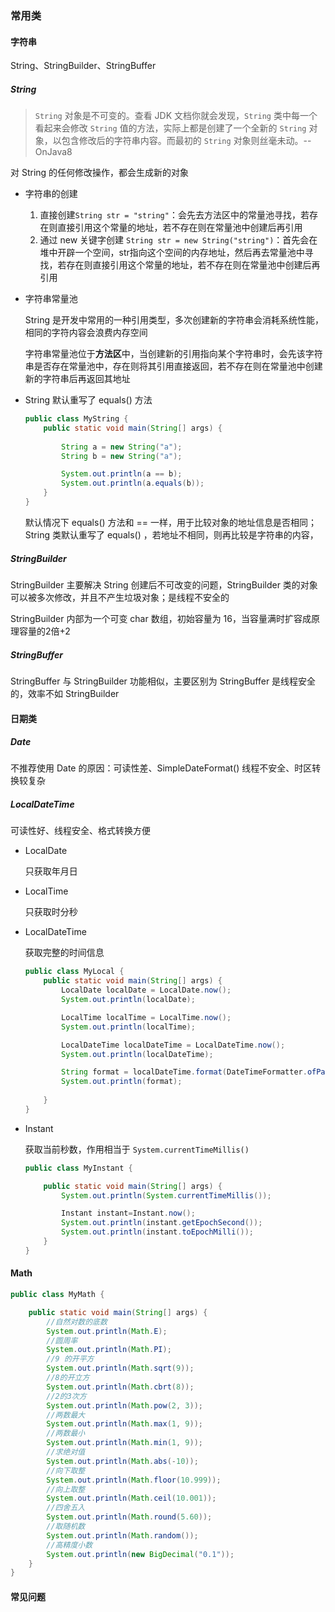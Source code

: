 ### 常用类

#### 字符串

String、StringBuilder、StringBuffer

##### String

> `String` 对象是不可变的。查看 JDK 文档你就会发现，`String` 类中每一个看起来会修改 `String` 值的方法，实际上都是创建了一个全新的 `String` 对象，以包含修改后的字符串内容。而最初的 `String` 对象则丝毫未动。-- OnJava8

对 String 的任何修改操作，都会生成新的对象

* 字符串的创建

  1. 直接创建`String str = "string"`：会先去方法区中的常量池寻找，若存在则直接引用这个常量的地址，若不存在则在常量池中创建后再引用
  2. 通过 new 关键字创建 `String str = new String("string")`：首先会在堆中开辟一个空间，str指向这个空间的内存地址，然后再去常量池中寻找，若存在则直接引用这个常量的地址，若不存在则在常量池中创建后再引用

* 字符串常量池

  String 是开发中常用的一种引用类型，多次创建新的字符串会消耗系统性能，相同的字符内容会浪费内存空间

  字符串常量池位于**方法区**中，当创建新的引用指向某个字符串时，会先该字符串是否存在常量池中，存在则将其引用直接返回，若不存在则在常量池中创建新的字符串后再返回其地址

* String 默认重写了 equals() 方法

  ```java
  public class MyString {
      public static void main(String[] args) {
          
          String a = new String("a");
          String b = new String("a");
  
          System.out.println(a == b);
          System.out.println(a.equals(b));
      }
  }
  ```

  默认情况下 equals() 方法和 == 一样，用于比较对象的地址信息是否相同；String 类默认重写了 equals() ，若地址不相同，则再比较是字符串的内容，

##### StringBuilder

StringBuilder 主要解决 String 创建后不可改变的问题，StringBuilder 类的对象可以被多次修改，并且不产生垃圾对象；是线程不安全的

StringBuilder 内部为一个可变 char 数组，初始容量为 16，当容量满时扩容成原理容量的2倍+2

##### StringBuffer

StringBuffer 与 StringBuilder 功能相似，主要区别为 StringBuffer 是线程安全的，效率不如 StringBuilder

#### 日期类

##### Date

不推荐使用 Date 的原因：可读性差、SimpleDateFormat() 线程不安全、时区转换较复杂

##### LocalDateTime

可读性好、线程安全、格式转换方便

* LocalDate

  只获取年月日

* LocalTime

  只获取时分秒

* LocalDateTime

  获取完整的时间信息

  ```java
  public class MyLocal {
      public static void main(String[] args) {
          LocalDate localDate = LocalDate.now();
          System.out.println(localDate);
  
          LocalTime localTime = LocalTime.now();
          System.out.println(localTime);
  
          LocalDateTime localDateTime = LocalDateTime.now();
          System.out.println(localDateTime);
  
          String format = localDateTime.format(DateTimeFormatter.ofPattern("yyyy-MM-dd HH:mm:ss"));
          System.out.println(format);
          
      }
  }
  ```

* Instant

  获取当前秒数，作用相当于 `System.currentTimeMillis()`

  ```java
  public class MyInstant {
  
      public static void main(String[] args) {
          System.out.println(System.currentTimeMillis());
  
          Instant instant=Instant.now();
          System.out.println(instant.getEpochSecond());
          System.out.println(instant.toEpochMilli());
      }
  }
  ```

#### Math

```java
public class MyMath {

    public static void main(String[] args) {
        //自然对数的底数
        System.out.println(Math.E);
        //圆周率
        System.out.println(Math.PI);
        //9 的开平方
        System.out.println(Math.sqrt(9));
        //8的开立方
        System.out.println(Math.cbrt(8));
        //2的3次方
        System.out.println(Math.pow(2, 3));
        //两数最大
        System.out.println(Math.max(1, 9));
        //两数最小
        System.out.println(Math.min(1, 9));
        //求绝对值
        System.out.println(Math.abs(-10));
        //向下取整
        System.out.println(Math.floor(10.999));
        //向上取整
        System.out.println(Math.ceil(10.001));
        //四舍五入
        System.out.println(Math.round(5.60));
        //取随机数
        System.out.println(Math.random());
        //高精度小数
        System.out.println(new BigDecimal("0.1"));
    }
}
```



#### 常见问题

